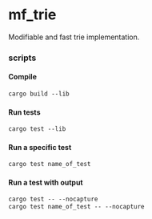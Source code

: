# mf_trie

Modifiable and fast trie implementation. 

### scripts
#### Compile
```markdown
cargo build --lib
```
#### Run tests
```markdown
cargo test --lib
```
#### Run a specific test
```markdown
cargo test name_of_test
```
#### Run a test with output
```markdown
cargo test -- --nocapture
cargo test name_of_test -- --nocapture
```